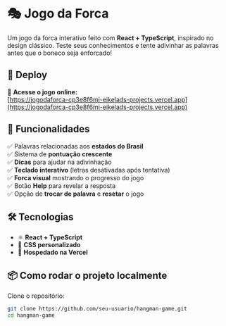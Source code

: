 # 🎭 Jogo da Forca

Um jogo da forca interativo feito com **React + TypeScript**, inspirado no design clássico. Teste seus conhecimentos e tente adivinhar as palavras antes que o boneco seja enforcado!  

## 🚀 Deploy

🔗 **Acesse o jogo online:**  
[https://jogodaforca-cp3e8f6mi-eikelads-projects.vercel.app](https://jogodaforca-cp3e8f6mi-eikelads-projects.vercel.app)

## 📜 Funcionalidades

✅ Palavras relacionadas aos **estados do Brasil**  
✅ Sistema de **pontuação crescente**  
✅ **Dicas** para ajudar na adivinhação  
✅ **Teclado interativo** (letras desativadas após tentativa)  
✅ **Forca visual** mostrando o progresso do jogo  
✅ Botão **Help** para revelar a resposta  
✅ Opção de **trocar de palavra** e **resetar** o jogo  

## 🛠️ Tecnologias

- ⚛️ **React + TypeScript**
- 🎨 **CSS personalizado**
- 🚀 **Hospedado na Vercel**

## 📦 Como rodar o projeto localmente

Clone o repositório:

```bash
git clone https://github.com/seu-usuario/hangman-game.git
cd hangman-game
